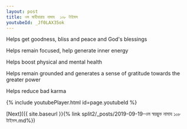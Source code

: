 ```yaml
---
layout: post
title: ওম মাহীধারায় নামায  ১০৮ টাইমস
youtubeId: _Jf0LAX35ok
---
```

 
 
Helps get goodness, bliss and peace and God's blessings
 
Helps remain focused, help generate inner energy 
 
Helps boost physical and mental health 
 
Helps remain grounded and generates a sense of gratitude towards the greater power 
 
Helps reduce bad karma
 
 
 
 


{% include youtubePlayer.html id=page.youtubeId %}
 
[Next]({{ site.baseurl }}{% link  split2/_posts/2019-09-19-ওম স্বয়ম্ভুভ নামায ১০৮ টাইমস.md%})
 
